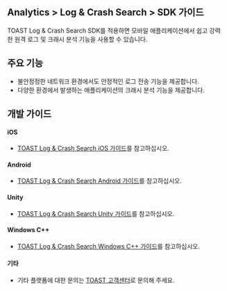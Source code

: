 ## Analytics > Log & Crash Search > SDK 가이드
TOAST Log & Crash Search SDK를 적용하면 모바일 애플리케이션에서 쉽고 강력한 원격 로그 및 크래시 분석 기능을 사용할 수 있습니다.

## 주요 기능

* 불안정정한 네트워크 환경에서도 안정적인 로그 전송 기능을 제공합니다.
* 다양한 환경에서 발생하는 애플리케이션의 크래시 분석 기능을 제공합니다.

## 개발 가이드

#### iOS
* [TOAST Log & Crash Search iOS 가이드](https://docs.toast.com/ko/TOAST/ko/toast-sdk/log-collector-ios/)를 참고하십시오.

#### Android
* [TOAST Log & Crash Search Android 가이드](https://docs.toast.com/ko/TOAST/ko/toast-sdk/log-collector-android/)를 참고하십시오.

#### Unity
* [TOAST Log & Crash Search Unity 가이드](https://docs.toast.com/ko/TOAST/ko/toast-sdk/log-collector-unity/)를 참고하십시오.

#### Windows C++
* [TOAST Log & Crash Search Windows C++ 가이드](https://docs.toast.com/ko/TOAST/ko/toast-sdk/log-collector-windows/)를 참고하십시오.

#### 기타
* 기타 플랫폼에 대한 문의는 [TOAST 고객센터](https://toast.com/support/inquiry?alias=tab3_06)로 문의해 주세요.